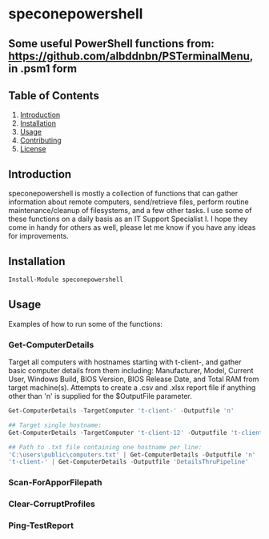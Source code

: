 # speconepowershell

## Some useful PowerShell functions from: <a href="https://github.com/albddnbn/PSTerminalMenu">https://github.com/albddnbn/PSTerminalMenu</a>, in .psm1 form

## Table of Contents

1. [Introduction](#introduction)
2. [Installation](#installation)
3. [Usage](#usage)
4. [Contributing](#contributing)
5. [License](#license)

## Introduction <a name="introduction"></a>

speconepowershell is mostly a collection of functions that can gather information about remote computers, send/retrieve files, perform routine maintenance/cleanup of filesystems, and a few other tasks. I use some of these functions on a daily basis as an IT Support Specialist I. I hope they come in handy for others as well, please let me know if you have any ideas for improvements.

## Installation <a name="installation"></a>

```powershell
Install-Module speconepowershell
```

## Usage <a name="usage"></a>

Examples of how to run some of the functions:

### Get-ComputerDetails

Target all computers with hostnames starting with t-client-, and gather basic computer details from them including: Manufacturer, Model, Current User, Windows Build, BIOS Version, BIOS Release Date, and Total RAM from target machine(s). Attempts to create a .csv and .xlsx report file if anything other than 'n' is supplied for the $OutputFile parameter.

```powershell
Get-ComputerDetails -TargetComputer 't-client-' -Outputfile 'n'

## Target single hostname:
Get-ComputerDetails -TargetComputer 't-client-12' -Outputfile 't-client-12-details'

## Path to .txt file containing one hostname per line:
'C:\users\public\computers.txt' | Get-ComputerDetails -Outputfile 'n'
't-client-' | Get-ComputerDetails -Outputfile 'DetailsThruPipeline'
```

### Scan-ForApporFilepath

### Clear-CorruptProfiles

### Ping-TestReport

